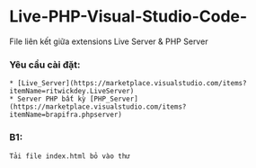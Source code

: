 # Live-PHP-Visual-Studio-Code-

File liên kết giữa extensions Live Server &amp; PHP Server

### Yêu cầu cài đặt:

    * [Live_Server](https://marketplace.visualstudio.com/items?itemName=ritwickdey.LiveServer)
    * Server PHP bất kỳ [PHP_Server](https://marketplace.visualstudio.com/items?itemName=brapifra.phpserver)

### B1:

    Tải file index.html bỏ vào thư
